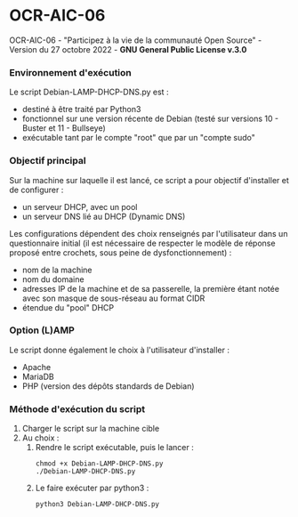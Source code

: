 # OCR-AIC-06
OCR-AIC-06 - "Participez à la vie de la communauté Open Source" - Version du 27 octobre 2022 - **GNU General Public License v.3.0**

### Environnement d'exécution ###
Le script Debian-LAMP-DHCP-DNS.py est :
- destiné à être traité par Python3 
- fonctionnel sur une version récente de Debian (testé sur versions 10 - Buster et 11 - Bullseye)
- exécutable tant par le compte "root" que par un "compte sudo"


### Objectif principal ###
Sur la machine sur laquelle il est lancé, ce script a pour objectif d'installer et de configurer :
- un serveur DHCP, avec un pool
- un serveur DNS lié au DHCP (Dynamic DNS) 

Les configurations dépendent des choix renseignés par l'utilisateur dans un questionnaire initial (il est nécessaire de respecter le modèle de réponse proposé entre crochets, sous peine de dysfonctionnement) :
- nom de la machine
- nom du domaine
- adresses IP de la machine et de sa passerelle, la première étant notée avec son masque de sous-réseau au format CIDR
- étendue du "pool" DHCP


### Option (L)AMP ###
Le script donne également le choix à l'utilisateur d'installer :
- Apache
- MariaDB
- PHP (version des dépôts standards de Debian)


### Méthode d'exécution du script ###
1. Charger le script sur la machine cible
2. Au choix :
    1. Rendre le script exécutable, puis le lancer :
        ```
        chmod +x Debian-LAMP-DHCP-DNS.py
        ./Debian-LAMP-DHCP-DNS.py
        ```
    2. Le faire exécuter par python3 :
        ```
        python3 Debian-LAMP-DHCP-DNS.py
        ```
